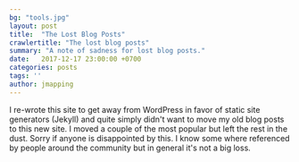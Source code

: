 ```yaml
---
bg: "tools.jpg"
layout: post
title:  "The Lost Blog Posts"
crawlertitle: "The lost blog posts"
summary: "A note of sadness for lost blog posts."
date:   2017-12-17 23:00:00 +0700
categories: posts
tags: ''
author: jmapping
---
```


I re-wrote this site to get away from WordPress in favor of static site generators (Jekyll) and quite simply didn't want to move my old blog posts to this new site. I moved a couple of the most popular but left the rest in the dust. Sorry if anyone is disappointed by this. I know some where referenced by people around the community but in general it's not a big loss.

